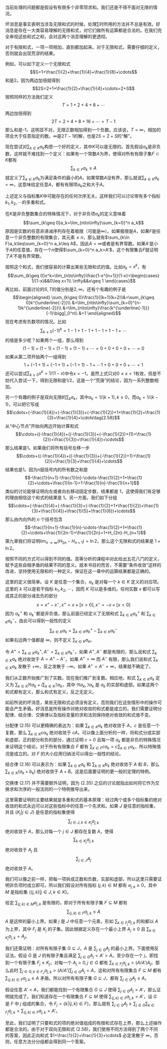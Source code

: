 当前处理的问题都是假设有有限多个非零项求和。我们还是不得不面对无限的情况。

坏消息是事实表明当涉及无限和式的时候，处理$\sum$时所用的方法并不总是有效。好消息是存在一大类容易理解的无限和式，对它们做所有运算都是合法的。在我们完全审视这些和式之和，会对这两个消息理解的更透彻。

对于有限和式，一项一项相加，直到都加起来。对于无限和式，需要仔细的定义，否则就会出现荒谬的结果。

例如，可以如下定义一个无限和式
$$S=1+\frac{1}{2}+\frac{1}{4}+\frac{1}{8}+\cdots$$
和是2。因为两边加倍就得到
$$2S=2+1+\frac{1}{2}+\frac{1}{4}+\cdots=2+S$$
按照同样的方法我们定义
$$T=1+2+4+8+\cdots$$
两边加倍得到
$$2T=2+4+8+16+\cdots=T-1$$
那么和是-1，这明显不对，无限正数相加得到一个负数。应该说，$T=\infty$，相加的项会大于任意指定的数。$\infty$是$2T-1$的解，也是$2S=2+S$的“解”。

现在尝试对$\sum_{k\in K}a_k$构思一个好的定义，其中$K$可以是无限的。首先假设$a_k$是非负数，这样就不难找到一个定义：如果有一个常数$A$为界，使得对所有有限子集$F\subset K$都有
$$\sum_{k\in F}a_k\leq A$$
就定义了$\sum_{k\in K}a_k$为满足条件的最小的$A$。如果常数$A$没有界，那么就说$\sum_{k\in K}a_k=\infty$，这意味给定任意$A$，都有有限项$a_k$之和大于$A$。

上述定义与指标集$K$中可能存在的任何次序无关。这样我们可以讨论带有多个指标$k_1,k_2,\cdots$的多重和式。

在$K$是非负整数集合的特殊情况下，对于非负项$a_k$的定义意味着
$$\sum_{k\geq 0}a_k=\lim_{n\to\infty}\sum_{k=0}^n a_k$$
原因是实数的任意非递减序列存在着极限（可能是$\infty$）。如果极限是$A$，如果$F$是任意一个非负整数的有限集合，其元素$\leq n$，那么就有$\sum_{k\in F}a_k\leq\sum_{k=0}^n a_k\leq A$，因此$A=\infty$或者是有界常数。如果$A'$是小于$A$的任意值，存在一个$n$使得$\sum_{k=0}^n a_k>A'$，这个有限集合$F$就证明了$A'$不是有界常数。

按照这个和式，我们很容易的计算出某些无限和式的值。比如$a_k=x^k$，有
$$\sum_{k\geq 0}x^k=\lim_{n\to\infty}\frac{1-x^{n+1}}{1-x}=\begin{cases}
1/(1-x)&&0\leq x<1\\
\infty&&x\geq 1
\end{cases}$$
再比如，前面讨论的$S,T$的值分别是$2,\infty$。还有个有趣的例子是
$$\begin{aligned}
\sum_{k\geq 0}\frac{1}{(k+1)(k+2)}&=\sum_{k\geq 0}k^{\underline{-2}}\\
&=\lim_{n\to\infty}\sum_{k=0}^{n-1}k^{\underline{-2}}\\
&=\lim_{n\to\infty}\frac{k^{\underline{-1}}}{-1}\bigg|_0^n\\
&=1
\end{aligned}$$
现在考虑有负数项的情况。比如
$$\sum_{k\geq 0}(-1)^k=1-1+1-1+1-1+1-1+\cdots$$
的值是多少呢？如果两个一组，那么得到
$$(1-1)+(1-1)+(1-1)+(1-1)+\cdots=0+0+0+0+\cdots=0$$
如果从第二项开始两个一组得到
$$1+(-1+1)+(-1+1)+(-1+1)-1+\cdots1+0+0+0+\cdots=1$$
还可以尝试$\sum_{k\geq 0}x^k=1/(1-x)$中令$x=-1$，虽然上式只对$0\leq x<1$有效，但是不妨代入尝试一下，得到无限和是$1/2$，这是一个“荒唐”的结论，因为一系列整数相加。

另一个有趣的例子是双向无限的$\sum_k a_k$，其中$a_k=1/(k+1),k\geq 0$，而$a_k=1/(k-1)$，可以把它写成
$$\cdots+(-\frac{1}{4})+(-\frac{1}{3})+(-\frac{1}{2})+1+\frac{1}{2}+\frac{1}{3}+\frac{1}{4}+\cdots\tag{2.58}$$
从“中心节点”开始向两边开始计算和式
$$\cdots+((-\frac{1}{4})+((-\frac{1}{3})+(-\frac{1}{2})+(1)+\frac{1}{2})+\frac{1}{3})+\frac{1}{4})+\cdots$$
那么结果是1。如果我们将所有括号左移一步
$$\cdots+((-\frac{1}{4})+((-\frac{1}{3})+(-\frac{1}{2})+1)+\frac{1}{2})+\frac{1}{3}+\frac{1}{4}+\cdots$$
结果也是1。因为$n$层括号内的所有数之和是
$$-\frac{1}{n+1}-\frac{1}{n}-\cdots-\frac{1}{2}+1+\frac{1}{2}+\cdots+\frac{1}{n-1}=1-\frac{1}{n}-\frac{1}{n+1}$$
类似的讨论能够证明向左或者向右移动固定步数，结果都是 1，这使得我们有足够的理由相信这个和式的结果是 1。另一方面，我们如下分组
$$\cdots+(-\frac{1}{4}+(-\frac{1}{3}+(-\frac{1}{2}+1+\frac{1}{2})+\frac{1}{3}+\frac{1}{4})+\frac{1}{5}+\frac{1}{6})+\cdots$$
那么由内向外的 $n$ 个括号包含
$$-\frac{1}{n+1}-\frac{1}{n}-\cdots-\frac{1}{2}+1+\frac{1}{2}+\cdots+\frac{1}{2n-1}+\frac{1}{2n}=1+H_{2n}-H_{n+1}$$
第九章我们将证明$\lim_{n\to\infty}(H_{2n}-H_{n+1})=\ln 2$，那么这个无限和式的结果是 $1+\ln 2$。

按照不同的方式可以得到不同的值。高等分析的课程中对此给出五花八门的定义，赋予这些自相矛盾的结果不同的意义。就本书目的而言，不需要“条件收敛”这样的改进，坚持使用无限和的一种定义，保证在这一章中的运算结果都是正确的。

这里的定义很简单。设 $K$ 是任意一个集合，$a_k$ 是对每一个 $k\in K$ 定义的对应项。这里的 $k$ 可以是若干指标 $k_1,k_2,\cdots$，因而 $K$ 可以是多维的。任何实数 $x$ 都可以写成其正的部分减去负的部分
$$x=x^+-x^-,x^+=x\times [x>0],x^-=-x\times [x<0]$$
因为 $a_k^+$ 和 $a_k^-$都是非负值，那么前面已经定义了无限和式 $\sum_{k\in K}a_k^+$ 和 $\sum_{k\in K}a_k^-$。由此可以得到一般性的定义
$$\sum_{k\in K}a_k=\sum_{k\in K}a_k^+-\sum_{k\in K}a_k^-\tag{2.59}$$
如果右边两个值都是 $\infty$，则不定义 $\sum_{k\in K}a_k$。

令 $A^+=\sum_{k\in K}a_k^+, A^-=\sum_{k\in K}a_k^-$。如果 $A^+,A^-$ 都是有限的，那么说和式 $\sum_{k\in K}a_k$ 绝对收敛于 $A=A^+-A^-$。如果 $A^+=\infty$ 而 $A^-$ 有限，那么我们说和式 $\sum_{k\in K}a_k$ 发散于 $+\infty$，反之发散于 $-\infty$。如果 $A^+=A^-=\infty$，结果就不确定了。

我们从正数开始推广到了实数。现在我们推广到复数。相应地，和式 $\sum_{k\in K}a_k$ 定义为 $\sum_{k\in K}\mathfrak{R}a_k+i\sum_{k\in K}\mathfrak{I}a_k$，其中 $\mathfrak{R}a_k, \mathfrak{I}a_k$ 是 $a_k$ 的实部和虚部。如果这两个和式都有定义，那么和式有定义，反之无定义。

如前所说的坏消息，某些无限和式必须没有定义，否则我们在这些情形中的操作可能会产生矛盾。好消息是所有操作对绝对收敛的和式都是成立的。我们需要证明分配律、结合律、交换律以及指标变量的求和法则保持绝对收敛的和式值不变。

分配律 $(2.15)$ 可以更精确的表达为：如果 $\sum_{k\in K}a_k$ 绝对收敛于 $A$，$c$ 是任意一个复数，那么 $\sum_{k\in K}ca_k$ 绝对收敛于 $cA$。可以像上面分析的一样，将和式分成实部和虚部，正的部分和负的部分，通过证明 $c>0$ 且每一项 $a_k$ 都是非负的特殊情况来证明这个结论。对于所有有限集合 $F$ 都有 $\sum_{k\in F}ca_k=c\sum_{k\in F}a_k$，所以特殊情况是成立的。对 $F$ 的大小应用归纳法可以得出一般性的结论。

结合律 $(2.16)$ 可以表示为：如果 $\sum_{k\in K}a_k$ 和 $\sum_{k\in K}b_k$ 绝对收敛于 $A$ 和 $B$，那么 $\sum_{k\in K}(a_k+b_k)$ 绝对收敛于 $A+B$。这是后面要证明的更一般的定理的特例。

交换律 $(2.17)$ 并不需要额外证明，因为 $(2.35)$ 之后的讨论就指出如何将它作为交换求和次序的一般法则的一个特例推导出来。

这里需要证明的主要结果就是多重和式的基本原理：经过两个或多个指标集的绝对收敛的和式永远可以对这些指标中的任意一个先求和。如果 $J$ 是任意的指标集，并且 $\{K_j|j\in J\}$ 是任意的指标集使得
$$\sum_{j\in J,k\in K_j}a_{j,k}$$
绝对收敛于 $A$，那么对每一个 $j\in J$ 都存在复数 $A$，使得
$$\sum_{k\in K_j}a_{j,k}$$
绝对收敛于 $A_j$ 且
$$\sum_{j\in J}A_j$$
绝对收敛于 $A$。

我们可以像之前一样，把每一项拆成正数和负数，实部和虚部，所以这里只需要证明非负项时成立即可。所以我们假设对所有指标 $(j,k)\in M$ 都有 $a_{j,k}\geq 0$，其中 $M$ 是指标集 $\{(j,k)|j\in J,k\in K\}$。

给定 $\sum_{(j,k)\in M}a_{j,k}$ 是有限的，即对于所有有限子集 $F\subseteq M$ 都有
$$\sum_{(j,k)\in F}a_{j,k}\leq A$$
$A$ 是这样的最小上界。如果 $j$ 是 $J$ 中任意一个元素，形如 $\sum_{k\in F_j} a_{j,k}$ 的和都以 $A$ 为上界，其中 $F_j$ 是 $K_j$ 的子集。因此根据定义存在一个最小上界 $A_j\geq 0$ 且 $\sum_{k\in K_j} a_{j,k}=A_j$。

我们还需证明：对所有有限子集 $G\subseteq J$，$A$ 是 $\sum_{j\in G} A_j$ 的最小上界。下面使用反证法。假设 $G$ 是 $J$ 的有限子集且满足 $\sum_{j\in G} A_j=A'>A$。至少存在一个 $j$，即找到一个有限子集 $F_j\leq K_j$，对每一个 $A_j>0,j\in G$ 都有 $\sum_{k\in F_j}a_{j,k}>(A/A')A_j$。那么此时 $\sum_{j\in G,k\in F_J}a_{j,k}>(A/A')\sum_{j\in G} A_j=A$，这和对所有有限集合 $F\subseteq M$ 都有 $\sum_{(j,k)\in F}a_{j,k}\leq A$ 矛盾。所以对所有有限子集 $G\subseteq J$，都有 $\sum_{j\in G} A_j\leq A$。

假设任意 $A'<A$，我们都能找到一个有限集合 $G\subseteq J$ 使得 $\sum_{j\in G} A_j> A'$，那么证明就完成了。我们知道存在一个有限集合 $F\subseteq M$ 使得 $\sum_{(j,k)\in F}a_{j,k}>A'$，设 $G$ 是 $F$ 中 $j$ 组成的集合，令 $F_j=\{k|(j,k)\in F\}$，那么就有 $\sum_{j\in G} A_j\geq \sum_{j\in G}\sum_{k\in F_j}a_{j,k}=\sum_{(j,k)\in F}a_{j,k}>A'$。

至此，我们证明了只要和式的项的绝对值组成的有限和式存在上界，那么上述操作都是合法的。由于对于双向无限和式 $(2.58)$，我们使用不同方法得到了两个不同的答案，因此正向和式 $1+\frac{1}{2}+\frac{1}{3}+\cdots$ 必定发散于 $\infty$，否则，任意方法分分组都会得到同一个答案。
